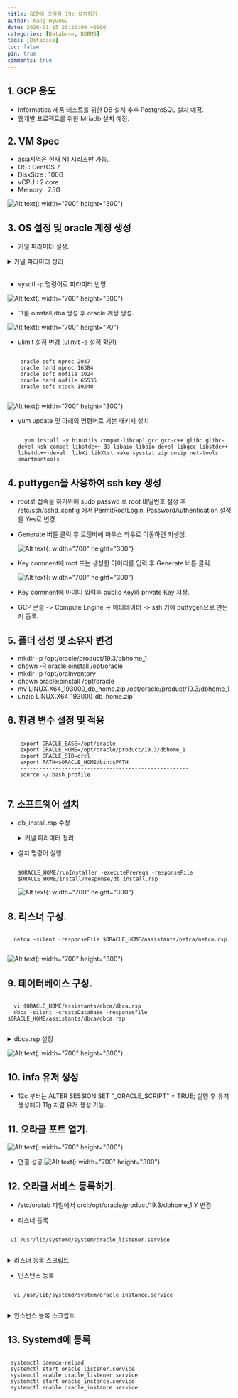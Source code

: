```yaml
---
title: GCP에 오라클 19c 설치하기
author: Kang HyunGu
date: 2020-01-15 20:22:00 +0900
categories: [Database, RDBMS]
tags: [Database]
toc: false
pin: true
comments: true
---
```


## 1. GCP 용도
  - Informatica 제품 테스트를 위한 DB 설치 추후 PostgreSQL 설치 예정.
  - 웹개발 프로젝트를 위한 Mriadb 설치 예정.

## 2. VM Spec
  - asia지역은 현재 N1 시리즈만 가능.
  - OS : CentOS 7
  - DiskSize : 100G
  - vCPU : 2 core
  - Memory : 7.5G

 ![Alt text]({{site.url}}/img/posts/2020-01-15_Oracle/vm_create1.PNG){: width="700" height="300"}

## 3. OS 설정 및 oracle 계정 생성
  - 커널 파라미터 설정.
  <details>
  <summary>커널 파라미터 정리</summary>
  <div markdown="1">

  |kernalParameter|comment|
  |---------------|--------|
  |fs.aio-max-nr|허가된 최대 동시 요청 수|
  |fs.file-max|OS에서 동시에 오픈할 수 있는 파일의 수를 제어|
  |kernel.shmall|공유 메모리 최대 페이지수|
  |kernel.shmmax|공유 세그먼트 최대 사이즈 (바이트 수)|
  |kernel.shmmni|공유 세그먼트 최대 수|
  |kernel.sem|아래 네 개의 값을  차례로 설정한다.<br /> -semmsl   : 세마포어 세트당 최대 세마포어 수<br /> - semmns  : 시스템에 할당할 수 있는 최대 세마포어 개수<br /> - semopm : 시스템 호출당 수행할 수 있는 최대 세마포어 수<br /> - semmni : 세마포어 세트의 최대 수|
  |net.ipv4.ip_local_port_range|신규 접속시에 허용할 수 있는 포트의 사용 범위|
  |net.core.rmem_default|소켓이 사용하는 수신 버퍼(Window Size)의 기본값|
  |net.core.rmem_max|소켓이 사용하는 수신 버퍼(Window Size)의 최대값|
  |net.core.wmem_default|소켓이 사용하는 송신 버퍼(Window Size)의 기본값|
  |net.core.wmem_max|소켓이 사용하는 수신 버퍼(Window Size)의 최대값|

  </div>
  </details>
  <br/>

  - sysctl -p 명령어로 파라미터 반영.

  ![Alt text]({{site.url}}/img/posts/2020-01-15_Oracle/os_setting1.PNG){: width="700" height="300"}

  - 그룹 oinstall,dba 생성 후 oracle 계정 생성.

  ![Alt text]({{site.url}}/img/posts/2020-01-15_Oracle/useradd1.PNG){: width="700" height="70"}

  - ulimit 설정 변경 (ulimit -a 설정 확인)
  <pre><code>
    oracle soft nproc 2047
    oracle hard nproc 16384
    oracle soft nofile 1024
    oracle hard nofile 65536
    oracle soft stack 10240
    </code></pre>

   ![Alt text]({{site.url}}/img/posts/2020-01-15_Oracle/ulimit.PNG){: width="700" height="300"}

  - yum update 및 아래의 명령어로 기본 패키지 설치
    <pre><code>
      yum install -y binutils compat-libcap1 gcc gcc-c++ glibc glibc-devel ksh compat-libstdc++-33 libaio libaio-devel libgcc libstdc++ libstdc++-devel  libXi libXtst make sysstat zip unzip net-tools smartmontools
    </code></pre>

## 4. puttygen을 사용하여 ssh key 생성
  - root로 접속을 하기위해 sudo passwd 로 root 비밀번호 설정 후 /etc/ssh/sshd_config 에서 PermitRootLogin, PasswordAuthentication 설정을 Yes로 변경.
  - Generate 버튼 클릭 후 로딩바에 마우스 좌우로 이동하면 키생성.

    ![Alt text]({{site.url}}/img/posts/2020-01-15_Oracle/keygen1.PNG){: width="700" height="300"}

  - Key comment에 root 또는 생성한 아이디를 입력 후 Generate 버튼 클릭.

    ![Alt text]({{site.url}}/img/posts/2020-01-15_Oracle/keygen2.PNG){: width="700" height="300"}

  - Key comment에 아이디 입력후 public Key와 private Key 저장.

  - GCP 콘솔 -> Compute Engine -> 메타데이터 -> ssh 키에 puttygen으로 만든 키 등록.


## 5. 폴더 생성 및 소유자 변경

  - mkdir -p /opt/oracle/product/19.3/dbhome_1
  - chown -R oracle:oinstall /opt/oracle
  - mkdir -p /opt/oraInventory
  - chown oracle:oinstall /opt/oracle
  - mv LINUX.X64_193000_db_home.zip /opt/oracle/product/19.3/dbhome_1
  - unzip LINUX.X64_193000_db_home.zip

## 6. 환경 변수 설정 및 적용

  <pre><code>
    export ORACLE_BASE=/opt/oracle
    export ORACLE_HOME=/opt/oracle/product/19.3/dbhome_1
    export ORACLE_SID=orcl
    export PATH=$ORACLE_HOME/bin:$PATH
    -----------------------------------------------------
    source ~/.bash_profile
  </code></pre>

## 7. 소프트웨어 설치
  - db_install.rsp 수정

    <details>
    <summary>커널 파라미터 정리</summary>
    <div markdown="1">

    <pre><code>
        oracle.install.option=INSTALL_DB_SWONLY     => 다음 중 하나 선택 가능  INSTALL_DB_SWONLY, INSTALL_DB_AND_CONFIG
        UNIX_GROUP_NAME=oinstall                     => 인벤토리 디렉토리의 UNIX 그룹 선택
        INVENTORY_LOCATION=/opt/oraInventory      => 인벤토리 디렉토리 위치 선택
        ORACLE_HOME=/opt/oracle/product/19.3/dbhome_1  => ORACLE_HOME 위치
        ORACLE_BASE=/opt/oracle                        => ORACLE_BASE 위치
        oracle.install.db.InstallEdition=EE                 => 데이타베이스 설치 버전 선택, EE Enterprise Edition, SE2  Standard Edition 2
        oracle.install.db.OSDBA_GROUP=dba           => 데이타베이스 관리자 그룹
        oracle.install.db.OSOPER_GROUP=                => 선택사항, 데이터베이스 운영자(OSOPER) 그룹
        oracle.install.db.OSBACKUPDBA_GROUP=dba      => 데이터베이스 백업 및 복구(OSBACKUPDBA) 그룹
        oracle.install.db.OSDGDBA_GROUP=dba        => Dtata Guard관리(OSDGDBA) 그룹
        oracle.install.db.OSKMDBA_GROUP=dba        => 암호화키 관리(OSKMDBA)
        oracle.install.db.OSRACDBA_GROUP=dba       => Real Application Cluster 관리(OSRACDBA) 그룹
        oracle.install.db.rootconfig.executeRootScript=true    => true,false 선택,  false일 경우 Manually 하게 ROOT SCRIPT 실행
        oracle.install.db.rootconfig.configMethod=ROOT        => ROOT, SUDO 중 선택, executeRootScript 설정값이 true 일 경우 선택
    </code></pre>

    </div>
    </details>

  - 설치 명령어 실행
    <pre><code>
    $ORACLE_HOME/runInstaller -executePrereqs -responseFile $ORACLE_HOME/install/response/db_install.rsp
    </code></pre>

    ![Alt text]({{site.url}}/img/posts/2020-01-15_Oracle/SWInstall.PNG){: width="700" height="300"}

## 8. 리스너 구성.
  <pre><code>
  netca -silent -responseFile $ORACLE_HOME/assistants/netca/netca.rsp
  </code></pre>

  ![Alt text]({{site.url}}/img/posts/2020-01-15_Oracle/ristener.PNG){: width="700" height="300"}

## 9. 데이터베이스 구성.

  <pre><code>
  vi $ORACLE_HOME/assistants/dbca/dbca.rsp
  dbca -silent -createDatabase -responsefile $ORACLE_HOME/assistants/dbca/dbca.rsp
  </code></pre>

  <details>
  <summary>dbca.rsp 설정</summary>
  <div markdown="1">

  <pre><code>
    $  responseFileVersion=/oracle/assistants/rspfmt_dbca_response_schema_v19.0.0
    gdbName=orcl
    #sid=orcl
    #databaseConfigType=SI
    createAsContainerDatabase=TRUE
    numberOfPDBs=1
    pdbName=orapdb
    #useLocalUndoForPDBs=TRUE
    pdbAdminPassword=oracle_4U
    templateName=General_Purpose.dbc
    sysPassword=oracle_4U
    systemPassword=oracle_4U
    #datafileDestination=$ORACLE_BASE/oradata
    #recoveryAreaDestination=$ORACLE_BASE/flash_recovery_area
    #storageType=FS
    characterSet=AL32UTF8
    nationalCharacterSet=AL16UTF16
    listeners=LISTENER
    memoryPercentage=40
    #databaseType=MULTIPURPOSE
    automaticMemoryManagement=FALSE
    #totalMemory=1024
  </code></pre>

  </div>
  </details>

  ![Alt text]({{site.url}}/img/posts/2020-01-15_Oracle/result.PNG){: width="700" height="300"}

## 10. infa 유저 생성
  - 12c 부터는 ALTER SESSION SET "_ORACLE_SCRIPT" = TRUE; 실행 후 유저 생성해야 11g 처럼 유저 생성 가능.

## 11. 오라클 포트 열기.

   ![Alt text]({{site.url}}/img/posts/2020-01-15_Oracle/firewall.PNG){: width="700" height="300"}

  - 연결 성공
   ![Alt text]({{site.url}}/img/posts/2020-01-15_Oracle/connection.PNG){: width="700" height="300"}


## 12. 오라클 서비스 등록하기.
  - /etc/oratab 파일에서 orcl:/opt/oracle/product/19.3/dbhome_1:Y 변경

  -  리스너 등록

 <pre><code>
 vi /usr/lib/systemd/system/oracle_listener.service
 </code></pre>
 <details>
 <summary>리스너 등록 스크립트</summary>
 <div markdown="1">
		          [Unit]
          		Description=oracle listener
		          After=network.target
		          [Service]
		          Type=forking
		          Environment=ORACLE_BASE=/opt/oracle
		          Environment=ORACLE_HOME=/opt/oracle/product/19.3
		          Environment=ORACLE_SID=orcl
		          ExecStart=/opt/oracle/product/19.3/dbhome_1/bin/lsnrctl start
		          ExecStop=/opt/oracle/product/19.3/dbhome_1/bin/lsnrctl stop
		          User=oracle
		          [Install]
		          WantedBy=multi-user.target
 </div>    
 </details>

  - 인스턴스 등록
 <pre><code>
  vi /usr/lib/systemd/system/oracle_instance.service
 </code></pre>

 <details>
 <summary>인스턴스 등록 스크립트</summary>
 <div markdown="1">
		[Unit]
		Description=oracle instance
		After=network.target syslog.target
		[Service]
		Type=forking
		User=oracle
		Group=database
		Environment=ORACLE_BASE=/opt/oracle
		Environment=ORACLE_HOME=/opt/oracle/product/19.3
		Environment=ORACLE_SID=orcl
		ExecStart=/opt/oracle/product/19.3/dbhome_1/bin/dbstart
		ExecStop=/opt/oracle/product/19.3/dbhome_1/bin/dbshut
		[Install]
		WantedBy=multi-user.target
 </div>
 </details>


## 13. Systemd에 등록
 <pre><code>
 systemctl daemon-reload
 systemctl start oracle_listener.service
 systemctl enable oracle_listener.service
 systemctl start oracle_instance.service
 systemctl enable oracle_instance.service
 </code></pre>
